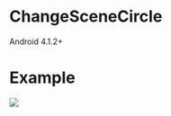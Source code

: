# ChangeSceneCircle 
Android 4.1.2+

Example
============
<img src="https://www.dropbox.com/pri/get/Android/GitHub%20IMG/ChangeSceneCircleGIF.gif?raw=1&_subject_uid=53865892&w=AABi2wjl-IGjmo1EJ43v2vm8bfRoCqE9ohsJhH7d0ctNFA&size=1280x960&size_mode=3"/>
